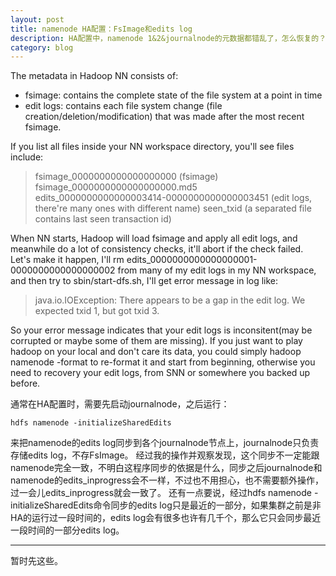```yaml
---
layout: post
title: namenode HA配置：FsImage和edits log
description: HA配置中，namenode 1&2&journalnode的元数据都错乱了，怎么恢复的？
category: blog
---
```


The metadata in Hadoop NN consists of:

- fsimage: contains the complete state of the file system at a point in time
- edit logs: contains each file system change (file creation/deletion/modification) that was made after the most recent fsimage.

If you list all files inside your NN workspace directory, you'll see files include:
> fsimage_0000000000000000000 (fsimage)
> fsimage_0000000000000000000.md5
> edits_0000000000000003414-0000000000000003451 (edit logs, there're many ones with different name)
> seen_txid (a separated file contains last seen transaction id)

When NN starts, Hadoop will load fsimage and apply all edit logs, and meanwhile do a lot of consistency checks, it'll abort if the check failed. Let's make it happen, I'll rm edits_0000000000000000001-0000000000000000002 from many of my edit logs in my NN workspace, and then try to sbin/start-dfs.sh, I'll get error message in log like:
> java.io.IOException: There appears to be a gap in the edit log.  We expected txid 1, but got txid 3.

So your error message indicates that your edit logs is inconsitent(may be corrupted or maybe some of them are missing). If you just want to play hadoop on your local and don't care its data, you could simply hadoop namenode -format to re-format it and start from beginning, otherwise you need to recovery your edit logs, from SNN or somewhere you backed up before.

通常在HA配置时，需要先启动journalnode，之后运行：

```
hdfs namenode -initializeSharedEdits
```

来把namenode的edits log同步到各个journalnode节点上，journalnode只负责存储edits log，不存FsImage。
经过我的操作并观察发现，这个同步不一定能跟namenode完全一致，不明白这程序同步的依据是什么，同步之后journalnode和namenode的edits_inprogress会不一样，不过也不用担心，也不需要额外操作，过一会儿edits_inprogress就会一致了。
还有一点要说，经过hdfs namenode -initializeSharedEdits命令同步的edits log只是最近的一部分，如果集群之前是非HA的运行过一段时间的，edits log会有很多也许有几千个，那么它只会同步最近一段时间的一部分edits log。



---

暂时先这些。
